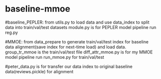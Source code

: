 # baseline-mmoe

#baseline_PEPLER:
from utils.py to load data and use data_index to split data into train/val/test datasets
module.py is for PEPLER model pipeline
run reg.py


#MMOE:
from data_prepare to generate train/val/test index for baseline data alignment(save index for next-time load) and load data.
group_tr_mmoe is the train/val/test file
diff_attr_mmoe.py is for my MMOE model pipeline
run run_mmoe.py for train/val/test

#peter_data.py is for transfer our data index to original baseline data(reviews.pickle) for alignment
